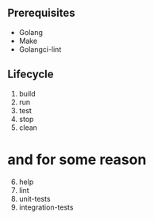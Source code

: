 

## Prerequisites

- Golang
- Make
- Golangci-lint

## Lifecycle

1. build
2. run
3. test
4. stop
5. clean
# and for some reason
6. help
7. lint
8. unit-tests
9. integration-tests
